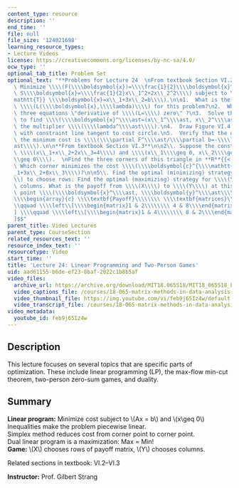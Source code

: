 ```yaml
---
content_type: resource
description: ''
end_time: ''
file: null
file_size: '124021698'
learning_resource_types:
- Lecture Videos
license: https://creativecommons.org/licenses/by-nc-sa/4.0/
ocw_type: ''
optional_tab_title: Problem Set
optional_text: "**Problems for Lecture 24  \nFrom textbook Section VI.2**\n\n1\\.\
  \ Minimize \\\\(F(\\\\boldsymbol{x})=\\\\frac{1}{2}\\\\boldsymbol{x}^{\\\\mathtt{T}}\
  \ S\\\\boldsymbol{x}=\\\\frac{1}{2}x\\_1^2+2x\\_2^2\\\\) subject to \\\\(A^{\\\\\
  mathtt{T}} \\\\boldsymbol{x}=x\\_1+3x\\_2=b\\\\).\n\n1.  What is the Lagrangian\
  \ \\\\(L(\\\\boldsymbol{x},\\\\lambda)\\\\) for this problem?\n2.  What are the\
  \ three equations \"derivative of \\\\(L=\\\\) zero\" ?\n3.  Solve those equations\
  \ to find \\\\(\\\\boldsymbol{x}^\\\\ast=(x\\_1^\\\\ast, x\\_2^\\\\ast)\\\\) and\
  \ the multiplier \\\\(\\\\lambda^\\\\ast\\\\).\n4.  Draw Figure VI.4 for this problem\
  \ with constraint line tangent to cost circle.\n5.  Verify that the derivative of\
  \ the minimum cost is \\\\(\\\\partial F^\\\\ast/\\\\partial b=-\\\\lambda^\\\\\
  ast\\\\).\n\n**From textbook Section VI.3**\n\n2\\. Suppose the constraints are\
  \ \\\\(x\\_1+x\\_2+2x\\_3=4\\\\) and \\\\(x\\_1\\\\geq 0, x\\_2\\\\geq 0, x\\_3\\\
  \\geq 0\\\\).  \nFind the three corners of this triangle in **R**{{< sup \"3\" >}}.\
  \ Which corner minimizes the cost \\\\(\\\\boldsymbol{c}^{\\\\mathtt{T}} \\\\boldsymbol{x}=5x\\\
  _1+3x\\_2+8x\\_3\\\\)?\n\n5\\. Find the optimal (minimizing) strategy for \\\\(X\\\
  \\) to choose rows. Find the optimal (maximizing) strategy for \\\\(Y\\\\) to choose\
  \ columns. What is the payoff from \\\\(X\\\\) to \\\\(Y\\\\) at this optimal minimax\
  \ point \\\\(\\\\boldsymbol{x}^\\\\ast, \\\\boldsymbol{y}^\\\\ast\\\\)?\n\n$$  \n\
  \\\\begin{array}{c} \\\\textbf{Payoff}\\\\\\\\ \\\\textbf{matrices}\\\\end{array}\\\
  \\qquad \\\\left\\[\\\\begin{matrix}1 & 2\\\\\\\\ 4 & 8\\\\end{matrix}\\\\right\\\
  ] \\\\qquad \\\\left\\[\\\\begin{matrix}1 & 4\\\\\\\\ 8 & 2\\\\end{matrix}\\\\right\\\
  ]$$"
parent_title: Video Lectures
parent_type: CourseSection
related_resources_text: ''
resource_index_text: ''
resourcetype: Video
start_time: ''
title: 'Lecture 24: Linear Programming and Two-Person Games'
uid: aad61155-b6de-ef23-8baf-2022c1b8b5af
video_files:
  archive_url: https://archive.org/download/MIT18.065S18/MIT18_065S18_Lecture24_300k.mp4
  video_captions_file: /courses/18-065-matrix-methods-in-data-analysis-signal-processing-and-machine-learning-spring-2018/0f86f7f7f4515c89b47fef4ff6640f9a_feb9j65Iz4w.vtt
  video_thumbnail_file: https://img.youtube.com/vi/feb9j65Iz4w/default.jpg
  video_transcript_file: /courses/18-065-matrix-methods-in-data-analysis-signal-processing-and-machine-learning-spring-2018/cf7eca3de91e09982c70d097de07d25a_feb9j65Iz4w.pdf
video_metadata:
  youtube_id: feb9j65Iz4w
---
```


**Description**
---------------

This lecture focuses on several topics that are specific parts of optimization. These include linear programming (LP), the max-flow min-cut theorem, two-person zero-sum games, and duality.

**Summary**
-----------

**Linear program:** Minimize cost subject to \\(Ax = b\\) and \\(x\\geq 0\\)   
Inequalities make the problem piecewise linear.  
Simplex method reduces cost from corner point to corner point.  
Dual linear program is a maximization: Max = Min!  
**Game:** \\(X\\) chooses rows of payoff matrix, \\(Y\\) chooses columns.

Related sections in textbook: VI.2–VI.3

**Instructor:** Prof. Gilbert Strang

